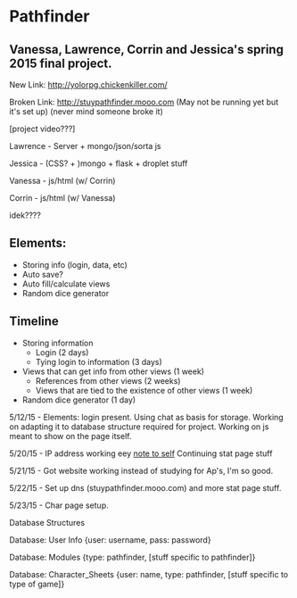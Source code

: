 # Pathfinder
Vanessa, Lawrence, Corrin and Jessica's spring 2015 final project.
----
New Link: <a href = "http://yolorpg.chickenkiller.com/">http://yolorpg.chickenkiller.com/</a>

Broken Link: <a >http://stuypathfinder.mooo.com</a> (May not be running yet but it's set up)
(never mind someone broke it)
<p>
[project video???]

Lawrence - Server + mongo/json/sorta js

Jessica - (CSS? + )mongo + flask + droplet stuff

Vanessa - js/html (w/ Corrin)

Corrin - js/html (w/ Vanessa)

idek????

Elements:
------
* Storing info (login, data, etc)
 * Auto save?
* Auto fill/calculate views
* Random dice generator

Timeline
-----
* Storing information
  *	Login (2 days)
  *	Tying login to information (3 days)
* Views that can get info from other views (1 week)
  *	References from other views (2 weeks)
  *	Views that are tied to the existence of other views (1 week)
* Random dice generator (1 day)

5/12/15 - Elements: login present. Using chat as basis for storage. Working on adapting it to database structure required for project. Working on js meant to show on the page itself.

5/20/15 - IP address working eey
<a href = "http://freedns.afraid.org/subdomain/">note to self</a> Continuing stat page stuff

5/21/15 - Got website working instead of studying for Ap's, I'm so good.

5/22/15 - Set up dns (stuypathfinder.mooo.com) and more stat page stuff.

5/23/15 - Char page setup.


Database Structures

Database: User Info
{user: username,
pass: password}

Database: Modules
{type: pathfinder,
[stuff specific to pathfinder]}

Database: Character_Sheets
{user: name, 
type: pathfinder,
[stuff specific to type of game]}
